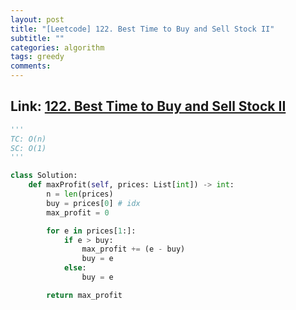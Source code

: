 ```yaml
---
layout: post
title: "[Leetcode] 122. Best Time to Buy and Sell Stock II"
subtitle: ""
categories: algorithm
tags: greedy
comments:
---
```


## Link: [122. Best Time to Buy and Sell Stock II](https://leetcode.com/problems/best-time-to-buy-and-sell-stock-ii/)

```py
'''
TC: O(n)
SC: O(1)
'''

class Solution:
    def maxProfit(self, prices: List[int]) -> int:
        n = len(prices)
        buy = prices[0] # idx
        max_profit = 0

        for e in prices[1:]:
            if e > buy:
                max_profit += (e - buy)
                buy = e
            else:
                buy = e

        return max_profit

```
